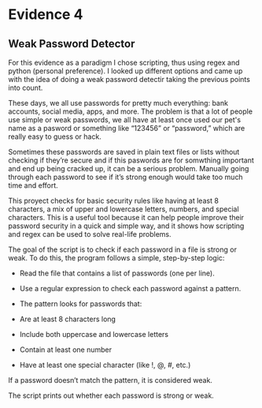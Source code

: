 # Evidence 4
## Weak Password Detector

For this evidence as a paradigm I chose scripting, thus using regex and python (personal preference). I looked up different options and came up with the idea of doing a weak password detectir taking the previous points into count.

These days, we all use passwords for pretty much everything: bank accounts, social media, apps, and more. 
The problem is that a lot of people use simple or weak passwords, we all have at least once used our pet's name as a pasword or something like “123456” or “password,” 
which are really easy to guess or hack. 

Sometimes these passwords are saved in plain text files or lists without checking if they’re secure and if this paswords are for somwthing important and end up being cracked up, it can be a serious problem.
Manually going through each password to see if it’s strong enough would take too much time and effort. 


This proyect checks for basic security rules like having at least 8 characters, a mix of upper and lowercase letters, numbers, and special characters. This is a useful tool because it can help people improve their password security in a quick and simple way, and it shows how scripting and regex can be used to solve real-life problems.

The goal of the script is to check if each password in a file is strong or weak. To do this, the program follows a simple, step-by-step logic:

- Read the file that contains a list of passwords (one per line).

- Use a regular expression to check each password against a pattern.

- The pattern looks for passwords that:

- Are at least 8 characters long

- Include both uppercase and lowercase letters

- Contain at least one number

- Have at least one special character (like !, @, #, etc.)

If a password doesn’t match the pattern, it is considered weak.

The script prints out whether each password is strong or weak.

